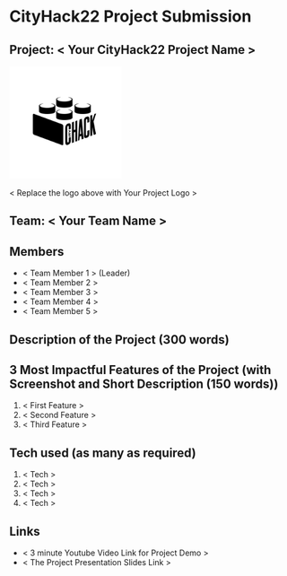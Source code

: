 # CityHack22 Project Submission
## Project: < Your CityHack22 Project Name >
<img src="../assets/img/LOGOS/logo1.png" width="200" alt="project_logo"/>

< Replace the logo above with Your Project Logo >
## Team: < Your Team Name >
## Members
- < Team Member 1 > (Leader)
- < Team Member 2 >
- < Team Member 3 >
- < Team Member 4 >
- < Team Member 5 >

## Description of the Project (300 words)

## 3 Most Impactful Features of the Project (with Screenshot and Short Description (150 words))
1. < First Feature >
2. < Second Feature >
3. < Third Feature >

## Tech used (as many as required)
1. < Tech >
2. < Tech >
3. < Tech >
4. < Tech >

## Links
- < 3 minute Youtube Video Link for Project Demo >
- < The Project Presentation Slides Link >

